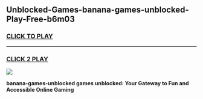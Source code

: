 
## Unblocked-Games-banana-games-unblocked-Play-Free-b6m03
<h3>
<a href="https://premium76.site?title=banana-games-unblocked&ref=09A">CLICK TO PLAY</a></h3>
<hr>

<h3>
<a href="https://premium76.site?title=banana-games-unblocked&ref=09A">CLICK 2 PLAY</a>
  
</h3>

<a href="https://premium76.site?title=banana-games-unblocked&ref=09A"><img src="https://clearcache.store/games.png"></a>


**banana-games-unblocked games unblocked: Your Gateway to Fun and Accessible Online Gaming**
